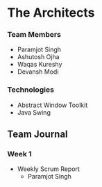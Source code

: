 # The Architects

### Team Members
- Paramjot Singh
- Ashutosh Ojha
- Waqas Kureshy
- Devansh Modi

### Technologies
- Abstract Window Toolkit
- Java Swing

## Team Journal

### Week 1

- Weekly Scrum Report
  - Paramjot Singh
    
